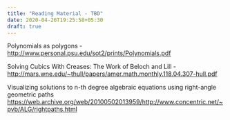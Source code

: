 ```yaml
---
title: "Reading Material - TBD"
date: 2020-04-26T19:25:58+05:30
draft: true
---
```


Polynomials as polygons - http://www.personal.psu.edu/sot2/prints/Polynomials.pdf

Solving Cubics With Creases:
The Work of Beloch and Lill - http://mars.wne.edu/~thull/papers/amer.math.monthly.118.04.307-hull.pdf

Visualizing solutions to n-th degree algebraic equations using right-angle geometric paths
https://web.archive.org/web/20100502013959/http://www.concentric.net/~pvb/ALG/rightpaths.html

